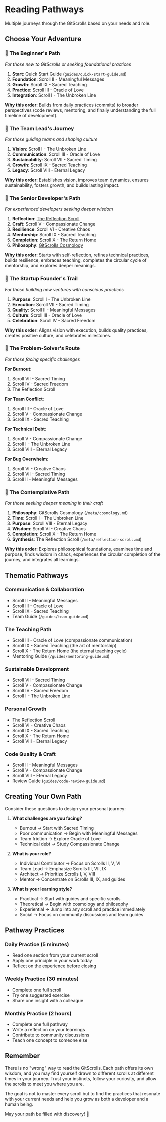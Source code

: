 # Reading Pathways

Multiple journeys through the GitScrolls based on your needs and role.

## Choose Your Adventure

### 🌱 The Beginner's Path
*For those new to GitScrolls or seeking foundational practices*

1. **Start**: Quick Start Guide (`guides/quick-start-guide.md`)
2. **Foundation**: Scroll II - Meaningful Messages
3. **Growth**: Scroll IX - Sacred Teaching
4. **Practice**: Scroll III - Oracle of Love
5. **Integration**: Scroll I - The Unbroken Line

**Why this order**: Builds from daily practices (commits) to broader perspectives (code reviews, mentoring, and finally understanding the full timeline of development).

### 💼 The Team Lead's Journey
*For those guiding teams and shaping culture*

1. **Vision**: Scroll I - The Unbroken Line
2. **Communication**: Scroll III - Oracle of Love
3. **Sustainability**: Scroll VII - Sacred Timing  
4. **Growth**: Scroll IX - Sacred Teaching
5. **Legacy**: Scroll VIII - Eternal Legacy

**Why this order**: Establishes vision, improves team dynamics, ensures sustainability, fosters growth, and builds lasting impact.

### 🔧 The Senior Developer's Path
*For experienced developers seeking deeper wisdom*

1. **Reflection**: [The Reflection Scroll](../meta/reflection-scroll.md)
2. **Craft**: Scroll V - Compassionate Change
3. **Resilience**: Scroll VI - Creative Chaos
4. **Mentorship**: Scroll IX - Sacred Teaching
5. **Completion**: Scroll X - The Return Home
6. **Philosophy**: [GitScrolls Cosmology](../meta/cosmology.md)

**Why this order**: Starts with self-reflection, refines technical practices, builds resilience, embraces teaching, completes the circular cycle of mentorship, and explores deeper meanings.

### 🚀 The Startup Founder's Trail
*For those building new ventures with conscious practices*

1. **Purpose**: Scroll I - The Unbroken Line
2. **Execution**: Scroll VII - Sacred Timing
3. **Quality**: Scroll II - Meaningful Messages
4. **Culture**: Scroll III - Oracle of Love
5. **Celebration**: Scroll IV - Sacred Freedom

**Why this order**: Aligns vision with execution, builds quality practices, creates positive culture, and celebrates milestones.

### 🎯 The Problem-Solver's Route
*For those facing specific challenges*

**For Burnout**:
1. Scroll VII - Sacred Timing
2. Scroll IV - Sacred Freedom
3. The Reflection Scroll

**For Team Conflict**:
1. Scroll III - Oracle of Love
2. Scroll V - Compassionate Change
3. Scroll IX - Sacred Teaching

**For Technical Debt**:
1. Scroll V - Compassionate Change
2. Scroll I - The Unbroken Line
3. Scroll VIII - Eternal Legacy

**For Bug Overwhelm**:
1. Scroll VI - Creative Chaos
2. Scroll VII - Sacred Timing
3. Scroll II - Meaningful Messages

### 🌊 The Contemplative Path
*For those seeking deeper meaning in their craft*

1. **Philosophy**: GitScrolls Cosmology (`/meta/cosmology.md`)
2. **Time**: Scroll I - The Unbroken Line
3. **Purpose**: Scroll VIII - Eternal Legacy
4. **Wisdom**: Scroll VI - Creative Chaos
5. **Completion**: Scroll X - The Return Home
6. **Synthesis**: The Reflection Scroll (`/meta/reflection-scroll.md`)

**Why this order**: Explores philosophical foundations, examines time and purpose, finds wisdom in chaos, experiences the circular completion of the journey, and integrates all learnings.

## Thematic Pathways

### Communication & Collaboration
- Scroll II - Meaningful Messages
- Scroll III - Oracle of Love  
- Scroll IX - Sacred Teaching
- Team Guide (`/guides/team-guide.md`)

### The Teaching Path
- Scroll III - Oracle of Love (compassionate communication)
- Scroll IX - Sacred Teaching (the art of mentorship)
- Scroll X - The Return Home (the eternal teaching cycle)
- Mentoring Guide (`/guides/mentoring-guide.md`)

### Sustainable Development
- Scroll VII - Sacred Timing
- Scroll V - Compassionate Change
- Scroll IV - Sacred Freedom
- Scroll I - The Unbroken Line

### Personal Growth
- The Reflection Scroll
- Scroll VI - Creative Chaos
- Scroll IX - Sacred Teaching
- Scroll X - The Return Home
- Scroll VIII - Eternal Legacy

### Code Quality & Craft
- Scroll II - Meaningful Messages
- Scroll V - Compassionate Change
- Scroll VIII - Eternal Legacy
- Review Guide (`guides/code-review-guide.md`)

## Creating Your Own Path

Consider these questions to design your personal journey:

1. **What challenges are you facing?**
   - Burnout → Start with Sacred Timing
   - Poor communication → Begin with Meaningful Messages
   - Team friction → Explore Oracle of Love
   - Technical debt → Study Compassionate Change

2. **What is your role?**
   - Individual Contributor → Focus on Scrolls II, V, VI
   - Team Lead → Emphasize Scrolls III, VII, IX
   - Architect → Prioritize Scrolls I, V, VIII
   - Mentor → Concentrate on Scrolls III, IX, and guides

3. **What is your learning style?**
   - Practical → Start with guides and specific scrolls
   - Theoretical → Begin with cosmology and philosophy
   - Experiential → Jump into any scroll and practice immediately
   - Social → Focus on community discussions and team guides

## Pathway Practices

### Daily Practice (5 minutes)
- Read one section from your current scroll
- Apply one principle in your work today
- Reflect on the experience before closing

### Weekly Practice (30 minutes)
- Complete one full scroll
- Try one suggested exercise
- Share one insight with a colleague

### Monthly Practice (2 hours)
- Complete one full pathway
- Write a reflection on your learnings
- Contribute to community discussions
- Teach one concept to someone else

## Remember

There is no "wrong" way to read the GitScrolls. Each path offers its own wisdom, and you may find yourself drawn to different scrolls at different times in your journey. Trust your instincts, follow your curiosity, and allow the scrolls to meet you where you are.

The goal is not to master every scroll but to find the practices that resonate with your current needs and help you grow as both a developer and a human being.

May your path be filled with discovery! 🌟